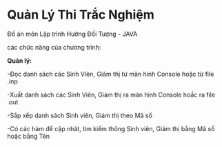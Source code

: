 # Quản Lý Thi Trắc Nghiệm
Đồ án môn Lập trình Hướng Đối Tượng - JAVA

các chức năng của chương trình:

**Quản lý:**

  -Đọc danh sách các Sinh Viên, Giám thị từ màn hình Console hoặc từ file .inp
  
  -Xuất danh sách các Sinh Viên, Giám thị ra màn hình Console hoắc ra file .out
  
  -Sắp xếp danh sách Sinh viên, Giám thị theo Mã số
  
  -Có các hàm để cập nhât, tìm kiếm thông Sinh viên, Giám thị bằng Mã số hoặc bằng Tên
  
